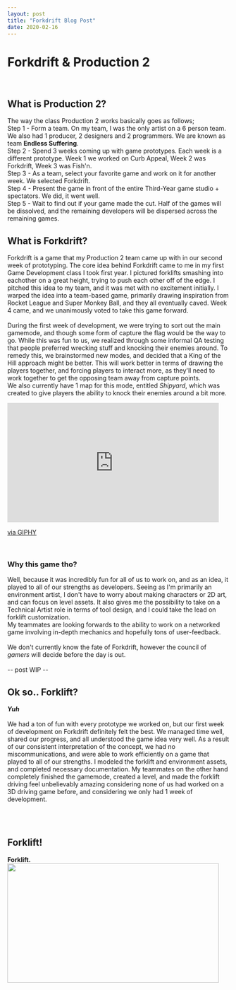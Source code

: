 ```yaml
---
layout: post
title: "Forkdrift Blog Post"
date: 2020-02-16
---
```


Forkdrift & Production 2
===============
<br/>

## What is Production 2?
The way the class Production 2 works basically goes as follows;<br/>
Step 1 - Form a team. On my team, I was the only artist on a 6 person team. We also had 1 producer, 2 designers and 2 programmers. We are known as team **Endless Suffering**.<br/>
Step 2 - Spend 3 weeks coming up with game prototypes. Each week is a different prototype. Week 1 we worked on Curb Appeal, Week 2 was Forkdrift, Week 3 was Fish'n.<br/>
Step 3 - As a team, select your favorite game and work on it for another week. We selected Forkdrift.<br/>
Step 4 - Present the game in front of the entire Third-Year game studio + spectators. We did, it went well.<br/>
Step 5 - Wait to find out if your game made the cut. Half of the games will be dissolved, and the remaining developers will be dispersed across the remaining games.<br/>

## What is Forkdrift?
Forkdrift is a game that my Production 2 team came up with in our second week of prototyping. The core idea behind Forkdrift came to me in my first Game Development class I took first year. 
I pictured forklifts smashing into eachother on a great height, trying to push each other off of the edge. I pitched this idea to my team, and it was met with no excitement initially. 
I warped the idea into a team-based game, primarily drawing inspiration from Rocket League and Super Monkey Ball, and they all eventually caved. Week 4 came, and we unanimously voted to take this game forward.<br/>
<br/>
During the first week of development, we were trying to sort out the main gamemode, and though some form of capture the flag would be the way to go. 
While this was fun to us, we realized through some informal QA testing that people preferred wrecking stuff and knocking their enemies around. 
To remedy this, we brainstormed new modes, and decided that a King of the Hill approach might be better. This will work better in terms of drawing the players together, 
and forcing players to interact more, as they'll need to work together to get the opposing team away from capture points.<br/>
We also currently have 1 map for this mode, entitled *Shipyard*, which was created to give players the ability to knock their enemies around a bit more.<br/>
<iframe src="https://giphy.com/embed/lTRwtSfRfA3bz0So5P" width="480" height="270" frameBorder="0" class="giphy-embed" allowFullScreen></iframe><p><a href="https://giphy.com/gifs/lTRwtSfRfA3bz0So5P">via GIPHY</a></p><br/>

### Why this game tho?
Well, because it was incredibly fun for all of us to work on, and as an idea, it played to all of our strengths as developers. 
Seeing as I'm primarily an environment artist, I don't have to worry about making characters or 2D art, and can focus on level assets. 
It also gives me the possibility to take on a Technical Artist role in terms of tool design, and I could take the lead on forklift customization.<br/>
My teammates are looking forwards to the ability to work on a networked game involving in-depth mechanics and hopefully tons of user-feedback.<br/>
<br/>
We don't currently know the fate of Forkdrift, however the council of *gamers* will decide before the day is out.<br/>
<br/>
-- post WIP -- <br/>

## Ok so.. Forklift?

***Yuh***
<br/><br/>
We had a ton of fun with every prototype we worked on, but our first week of development on Forkdrift definitely felt the best. We managed time well, shared our progress, and all understood the game idea very well. 
As a result of our consistent interpretation of the concept, we had no miscommunications, and were able to work efficiently on a game that played to all of our strengths. 
I modeled the forklift and environment assets, and completed necessary documentation. My teammates on the other hand completely finished the gamemode, 
created a level, and made the forklift driving feel unbelievably amazing considering none of us had worked on a 3D driving game before, and considering we only had 1 week of development.  

<br/><br/>

## Forklift!

**Forklift.**<br/>
<img src="https://i.giphy.com/media/W1fmSx8nPhaqVz9iVD/giphy.webp" width="480" height="270" /><br/><br/>

<br/> 

